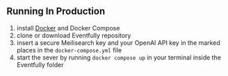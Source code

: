 ## Running In Production

1. install [Docker](https://docs.docker.com/engine/install/) and Docker Compose
2. clone or download Eventfully repository
3. insert a secure Meilisearch key and your OpenAI API key in the marked places in the `docker-compose.yml` file
4. start the sever by running `docker compose up` in your terminal inside the Eventfully folder
